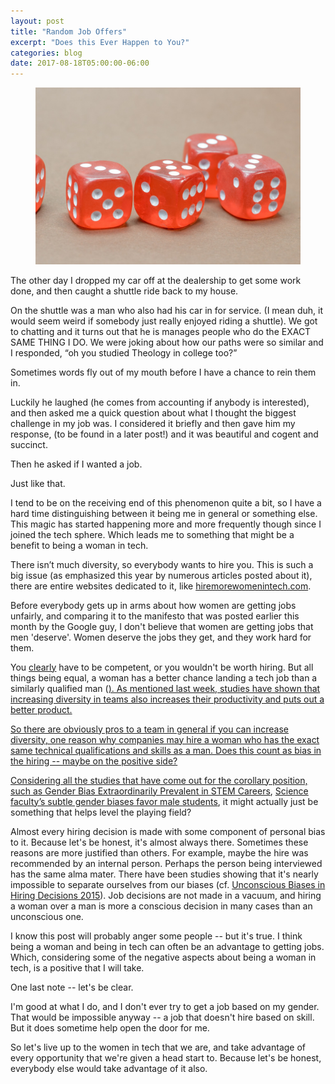 ```yaml
---
layout: post
title: "Random Job Offers"
excerpt: "Does this Ever Happen to You?"
categories: blog
date: 2017-08-18T05:00:00-06:00
---
```


<center><figure>
<img src="/images/Dice.jpeg">
</figure></center>

The other day I dropped my car off at the dealership to get some work done, and then caught a shuttle ride back to my house.

On the shuttle was a man who also had his car in for service. (I mean duh, it would seem weird if somebody just really enjoyed riding a shuttle).  We got to chatting and it turns out that he is manages people who do the EXACT SAME THING I DO.  We were joking about how our paths were so similar and I responded, “oh you studied Theology in college too?”

Sometimes words fly out of my mouth before I have a chance to rein them in.

Luckily he laughed (he comes from accounting if anybody is interested), and then asked me a quick question about what I thought the biggest challenge in my job was.  I considered it briefly and then gave him my response, (to be found in a later post!) and it was beautiful and cogent and succinct.

Then he asked if I wanted a job.

Just like that.

I tend to be on the receiving end of this phenomenon quite a bit, so I have a hard time distinguishing between it being me in general or something else.  This magic has started happening more and more frequently though since I joined the tech sphere. Which leads me to something that might be a benefit to being a woman in tech.

There isn’t much diversity, so everybody wants to hire you. This is such a big issue (as emphasized this year by numerous articles posted about it), there are entire websites dedicated to it, like <a href="http://www.hiremorewomenintech.com/">hiremorewomenintech.com</a>.

Before everybody gets up in arms about how women are getting jobs unfairly, and comparing it to the manifesto that was posted earlier this month by the Google guy, I don't believe that women are getting jobs that men 'deserve'.  Women deserve the jobs they get, and they work hard for them.

You <u>clearly</u> have to be competent, or you wouldn't be worth hiring.  But all things being equal, a woman has a better chance landing a tech job than a similarly qualified man (<a href="https://www.washingtonpost.com/news/morning-mix/wp/2015/04/14/study-finds-surprisingly-that-women-are-favored-for-jobs-in-stem/?utm_term=.92e51fc49259">).  As mentioned last week, studies have shown that increasing diversity in teams also increases their productivity and puts out a better product.  

So there are obviously pros to a team in general if you can increase diversity, one reason why companies may hire a woman who has the exact same technical qualifications and skills as a man.  Does this count as bias in the hiring -- maybe on the positive side?

Considering all the studies that have come out for the corollary position, such as <a href="https://www8.gsb.columbia.edu/newsroom/newsn/2700/new-research-proves-gender-bias-extraordinarily-prevalent-in-stem-careers">Gender Bias Extraordinarily Prevalent in STEM Careers</a>, <a href="http://www.pnas.org/content/109/41/16474.full.pdf+htm">Science faculty’s subtle gender biases favor male students</a>, it might actually just be something that helps level the playing field?

Almost every hiring decision is made with some component of personal bias to it.  Because let's be honest, it's almost always there.  Sometimes these reasons are more justified than others.  For example, maybe the hire was recommended by an internal person.  Perhaps the person being interviewed has the same alma mater.  There have been studies showing that it's nearly impossible to separate ourselves from our biases (cf. <a href="http://www.businessinsider.com/unconscious-biases-in-hiring-decisions-2015-7">Unconscious Biases in Hiring Decisions 2015</a>).  Job decisions are not made in a vacuum, and hiring a woman over a man is more a conscious decision in many cases than an unconscious one.

I know this post will probably anger some people -- but it's true.  I think being a woman and being in tech can often be an advantage to getting jobs.  Which, considering some of the negative aspects about being a woman in tech, is a positive that I will take.

One last note -- let's be clear.

I'm good at what I do, and I don't ever try to get a job based on my gender.  That would be impossible anyway -- a job that doesn't hire based on skill.  But it does sometime help open the door for me.

So let's live up to the women in tech that we are, and take advantage of every opportunity that we're given a head start to.  Because let's be honest, everybody else would take advantage of it also.
